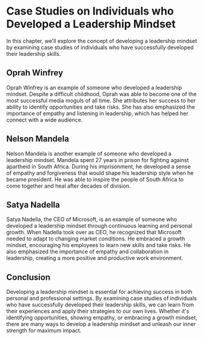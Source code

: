 Case Studies on Individuals who Developed a Leadership Mindset
==========================================================================================================

In this chapter, we'll explore the concept of developing a leadership mindset by examining case studies of individuals who have successfully developed their leadership skills.

Oprah Winfrey
-------------

Oprah Winfrey is an example of someone who developed a leadership mindset. Despite a difficult childhood, Oprah was able to become one of the most successful media moguls of all time. She attributes her success to her ability to identify opportunities and take risks. She has also emphasized the importance of empathy and listening in leadership, which has helped her connect with a wide audience.

Nelson Mandela
--------------

Nelson Mandela is another example of someone who developed a leadership mindset. Mandela spent 27 years in prison for fighting against apartheid in South Africa. During his imprisonment, he developed a sense of empathy and forgiveness that would shape his leadership style when he became president. He was able to inspire the people of South Africa to come together and heal after decades of division.

Satya Nadella
-------------

Satya Nadella, the CEO of Microsoft, is an example of someone who developed a leadership mindset through continuous learning and personal growth. When Nadella took over as CEO, he recognized that Microsoft needed to adapt to changing market conditions. He embraced a growth mindset, encouraging his employees to learn new skills and take risks. He also emphasized the importance of empathy and collaboration in leadership, creating a more positive and productive work environment.

Conclusion
----------

Developing a leadership mindset is essential for achieving success in both personal and professional settings. By examining case studies of individuals who have successfully developed their leadership skills, we can learn from their experiences and apply their strategies to our own lives. Whether it's identifying opportunities, showing empathy, or embracing a growth mindset, there are many ways to develop a leadership mindset and unleash our inner strength for maximum impact.
